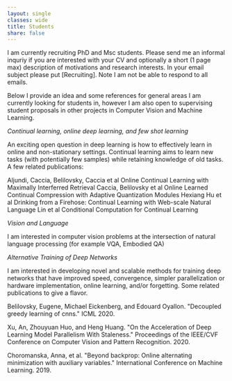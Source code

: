 ```yaml
---
layout: single
classes: wide
title: Students
share: false
---
```


I am currently recruiting PhD and Msc students. Please send me an informal inquriy if you are interested with your CV and optionally a short (1 page max) description of motivations and research interests. In your email subject please put \[Recruiting\]. Note I am not be able to respond to all emails.


Below I provide an idea and some references for general areas I am currently looking for students in, however I am also open to supervising student proposals in other projects in Computer Vision and Machine Learning. 


*Continual learning, online deep learning, and few shot learning*

An exciting open question in deep learning is how to effectively learn in online and non-stationary settings. Continual learning aims to learn new tasks (with potentially few samples) while retaining knowledge of old tasks. A few related publications:

Aljundi, Caccia, Belilovsky, Caccia et al Online Continual Learning with Maximally Interferred Retrieval 
Caccia, Belilovsky et al Online Learned Continual Compression with Adaptive Quantization Modules
Hexiang Hu et al Drinking from a Firehose: Continual Learning with Web-scale Natural Language
Lin et al Conditional Computation for Continual Learning

*Vision and Language*

I am interested in computer vision problems at the intersection of natural language processing (for example VQA, Embodied QA)


*Alternative Training of Deep Networks*

I am interested in developing novel and scalable methods for training deep networks that have improved speed, convergence, simpler parallelization or hardware implementation, online learning, and/or forgetting. Some related publications to give a flavor. 

Belilovsky, Eugene, Michael Eickenberg, and Edouard Oyallon. "Decoupled greedy learning of cnns." ICML 2020.

Xu, An, Zhouyuan Huo, and Heng Huang. "On the Acceleration of Deep Learning Model Parallelism With Staleness." Proceedings of the IEEE/CVF Conference on Computer Vision and Pattern Recognition. 2020.

Choromanska, Anna, et al. "Beyond backprop: Online alternating minimization with auxiliary variables." International Conference on Machine Learning. 2019.
